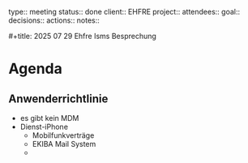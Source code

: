 type:: meeting
status:: done
client:: EHFRE
project:: 
attendees::
goal::
decisions::
actions::
notes::

#+title: 2025 07 29 Ehfre Isms Besprechung
# Agenda
## Anwenderrichtlinie
+ es gibt kein MDM
+ Dienst-iPhone
  + Mobilfunkverträge
  + EKIBA Mail System
  +
